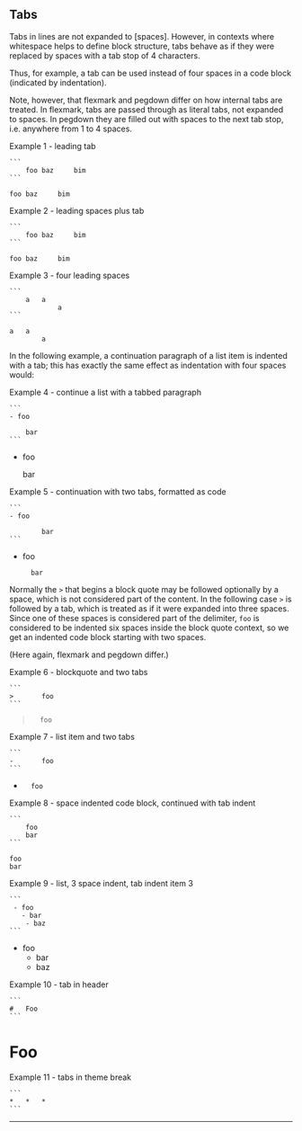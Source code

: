 ## Tabs

Tabs in lines are not expanded to [spaces].  However,
in contexts where whitespace helps to define block structure,
tabs behave as if they were replaced by spaces with a tab stop
of 4 characters.

Thus, for example, a tab can be used instead of four spaces
in a code block (indicated by indentation).

Note, however, that flexmark and pegdown differ on how internal
tabs are treated.  In flexmark, tabs are passed through as literal tabs, 
not expanded to spaces. In pegdown they are filled out with spaces to the
next tab stop, i.e. anywhere from 1 to 4 spaces.

Example 1 - leading tab
~~~~
```
	foo	baz		bim
```
~~~~

	foo	baz		bim

Example 2 - leading spaces plus tab
~~~~
```
	foo	baz		bim
```
~~~~

	foo	baz		bim

Example 3 - four leading spaces
~~~~
```
    a	a
			a
```
~~~~

    a	a
			a

In the following example, a continuation paragraph of a list
item is indented with a tab; this has exactly the same effect
as indentation with four spaces would:

Example 4 - continue a list with a tabbed paragraph
~~~~
```
- foo

	bar
```
~~~~
- foo

	bar

Example 5 - continuation with two tabs, formatted as code
~~~~
```
- foo

		bar
```
~~~~
- foo

		bar

Normally the `>` that begins a block quote may be followed
optionally by a space, which is not considered part of the
content.  In the following case `>` is followed by a tab,
which is treated as if it were expanded into three spaces.
Since one of these spaces is considered part of the
delimiter, `foo` is considered to be indented six spaces
inside the block quote context, so we get an indented
code block starting with two spaces.

(Here again, flexmark and pegdown differ.)

Example 6 - blockquote and two tabs
~~~~
```
>		foo
```
~~~~
>		foo

Example 7 - list item and two tabs
~~~~
```
-		foo
```
~~~~
-		foo

Example 8 - space indented code block, continued with tab indent
~~~~
```
    foo
	bar
```
~~~~
    foo
	bar

Example 9 - list, 3 space indent, tab indent item 3
~~~~
```
 - foo
   - bar
	- baz
```
~~~~
 - foo
   - bar
	- baz

Example 10 - tab in header
~~~~
```
#	Foo
```
~~~~
#	Foo

Example 11 - tabs in theme break
~~~~
```
*	*	*	
```
~~~~
*	*	*	
